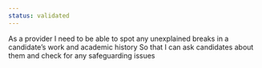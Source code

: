 ```yaml
---
status: validated
---
```


As a provider
I need to be able to spot any unexplained breaks in a candidate’s work and academic history
So that I can ask candidates about them and check for any safeguarding issues
